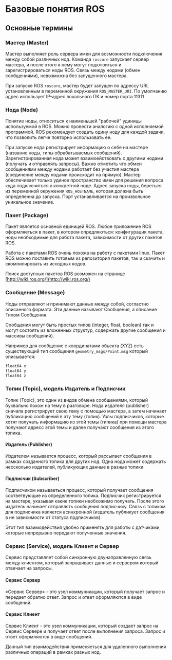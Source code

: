 # Базовые понятия ROS

## Основные термины

### Мастер \(Master\)

Мастер выполняет роль сервера имен для возможности подключения между собой различных нод. Команда `roscore` запускает сервер мастера, и после этого к нему могут подклюиться и зарегистрироваться ноды ROS. Связь между нодами \(обмен сообщениями\), невозможна без запущенного мастера. 

При запуске ROS `roscore`, мастер будет запущен по адрессу URI, установленным в переменной окружения `ROS_MASTER_URI`. По умолчанию адрес использует IP-адрес локального ПК и номер порта 11311

### Нода \(Node\)

Понятие ноды, относиться к наименьшей "рабочей" удиницы используемой в ROS. Можно провести аналогию с одной исполняемой программой. ROS рекомендует создать одину ноду для каждой задачи, что позволить легче повторно использовать ее. 

При запуске нода регистрирует информацию о себе на мастере \(название ноды, типы обрабатываемых сообщений\). Зарегистрированная нода может взаимоействовать с другими нодами \(получать и отправлять запросы\). Важно отметить что обмен сообщениями между нодами работает без участия мастера \(соединение между нодами происходит на прямую\). Мастер обеспечивает только удиное пространство имен для решения вопроса куда подключиться к конкретной ноде. Адрес запуска ноды, береться из переменной окружения `ROS_HOSTNAME`, которая должна быть определенна до запуска. Порт устанавливается на произвольное уникальное значение.

### Пакет \(Package\)

Пакет является основной единицей ROS. Любое приложение ROS оформляеться в пакет, в котором опредляються: конфигурация пакета, ноды необходимые для работа пакета, зависимости от других пакетов ROS.

Работа с пакетами ROS очень похожа на работу с пакетами linux. Пакет ROS можно поставить готовым из репозитория пакетов, так и скачить и скомпилировать из исходных кодов. 

Поиск доступных пакетов ROS возможен на странице [http://wiki.ros.org/](http://wiki.ros.org/)

### Сообщение \(Message\)

Ноды отправляют и принимают данные между собой, согластно описанного формата. Эти данные называют Сообщения, а описание Типом Сообщения. 

Сообщения могут быть простых типов \(integer, float, boolean\) так и могут состоять из вложенных структур, содержать другие сообщения и массивы сообщений\). 

Например для сообщение с координатами обьекта \(XYZ\) есть существующий тип сообщения `geometry_msgs/Point.msg` который описывается:

```c
float64 x
float64 y
float64 z
```

### Топик \(Topic\), модель Издатель и Подписчик

Топик \(Topic\), это один из видов обмена сообщениями, который буквально похож на тему в разговоре. Нода издателя \(publisher\) сначала регистрирует свою тему с помощью мастера, а затем начинает публикацию сообщений в эту тему \(топик\). Узлы подписчиков, которые хотят получать информацию из этой темы \(типика\) при помощи мастера получают адресс этой темы и далее получают сообщения из этого топика.

#### Издатель \(Publisher\)

Издателем называется процесс, который рассылает сообщения в рамках созданного топика для других нод. Одна нода может содержать нессколько издателей, публикующих данные в разные топики.

#### Подписчик \(Subscriber\)

Подписчиком называеться процесс, который получает сообщения соответвующие из определенного топика. Подписчик регистрируется на мастере, указывая какие топики необхожимо получать. После этого издатель начинает отправлять сообщения подписчику. Связь с топиком для подписчика является асинхронной \(издатель публикует сообщения в не зависимости от статуса прдписчиков\). 

Этот тип взаимодействия удобно применять для работы с датчиками, которые непрерывно передают полученные значения.

### Сервис \(Service\), модель Клиент и Сервер

Сервис представляет собой синхронную двунаправленную связь между  клиентом, который запрашивает данные и сервером который отвечает на запросы.

#### Сервис Сервер

«Сервис Сервер» - это узел коммуникации,  который получает запрос и передает обратно ответ. Запрос и ответ оформляются в виде сообщений. 

#### Сервис Клиент

Сервис Клиент - это узел коммуникации, который создает запрос на Сервис Сервере и получает ответ после выполнения запроса. Запрос и ответ оформляются в виде сообщений. 

Данный тип взаимодействия применяеться для удаленного выполнения различных операций в рамках разных нод.

